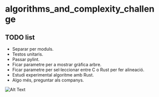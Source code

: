 # algorithms_and_complexity_challenge

## TODO list
* Separar per moduls.
* Testos unitaris.
* Passar pylint.
* Ficar parametre per a mostrar gràfica arbre.
* Ficar parametre per sel·leccionar entre C o Rust per fer alineació.
* Estudi experimental algoritme amb Rust.
* Algo més, preguntar als companys.

![Alt Text](https://media1.tenor.com/images/4dd3a92ad3ca25549adb7030ea274157/tenor.gif)
